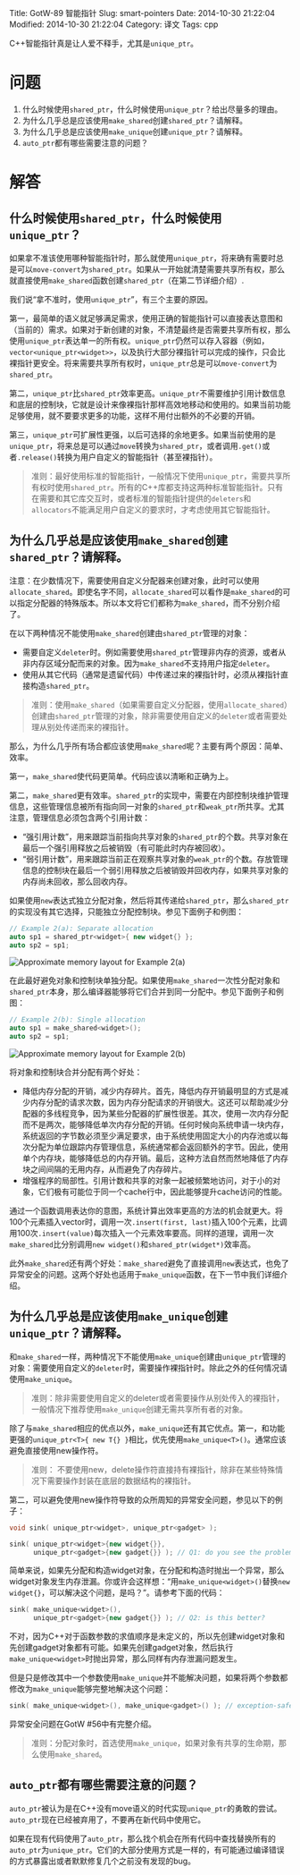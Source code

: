 Title: GotW-89 智能指针
Slug: smart-pointers
Date: 2014-10-30 21:22:04
Modified: 2014-10-30 21:22:04
Category: 译文
Tags: cpp

C++智能指针真是让人爱不释手，尤其是`unique_ptr`。

# 问题

1. 什么时候使用`shared_ptr`，什么时候使用`unique_ptr`？给出尽量多的理由。
2. 为什么几乎总是应该使用`make_shared`创建`shared_ptr`？请解释。
3. 为什么几乎总是应该使用`make_unique`创建`unique_ptr`？请解释。
4. `auto_ptr`都有哪些需要注意的问题？

# 解答
## 什么时候使用`shared_ptr`，什么时候使用`unique_ptr`？

如果拿不准该使用哪种智能指针时，那么就使用`unique_ptr`，将来确有需要时总是可以`move-convert`为`shared_ptr`。如果从一开始就清楚需要共享所有权，那么就直接使用`make_shared`函数创建`shared_ptr`（在第二节详细介绍）.

我们说“拿不准时，使用`unique_ptr`”，有三个主要的原因。

第一，最简单的语义就足够满足需求，使用正确的智能指针可以直接表达意图和（当前的）需求。如果对于新创建的对象，不清楚最终是否需要共享所有权，那么使用`unique_ptr`表达单一的所有权。`unique_ptr`仍然可以存入容器（例如，`vector<unique_ptr<widget>>`，以及执行大部分裸指针可以完成的操作，只会比裸指针更安全。将来需要共享所有权时，`unique_ptr`总是可以`move-convert`为`shared_ptr`。

第二，`unique_ptr`比`shared_ptr`效率更高。`unique_ptr`不需要维护引用计数信息和底层的控制块，它就是设计来像裸指针那样高效地移动和使用的。如果当前功能足够使用，就不要要求更多的功能，这样不用付出额外的不必要的开销。

第三，`unique_ptr`可扩展性更强，以后可选择的余地更多。如果当前使用的是`unique_ptr`，将来总是可以通过`move`转换为`shared_ptr`，或者调用`.get()`或者`.release()`转换为用户自定义的智能指针（甚至裸指针）。

> 准则：最好使用标准的智能指针，一般情况下使用`unique_ptr`，需要共享所有权时使用`shared_ptr`。所有的C++库都支持这两种标准智能指针。只有在需要和其它库交互时，或者标准的智能指针提供的`deleters`和`allocators`不能满足用户自定义的要求时，才考虑使用其它智能指针。

## 为什么几乎总是应该使用`make_shared`创建`shared_ptr`？请解释。

注意：在少数情况下，需要使用自定义分配器来创建对象，此时可以使用`allocate_shared`。即使名字不同，`allocate_shared`可以看作是`make_shared`的可以指定分配器的特殊版本。所以本文将它们都称为`make_shared`，而不分别介绍了。

在以下两种情况不能使用`make_shared`创建由`shared_ptr`管理的对象：

* 需要自定义`deleter`时。例如需要使用`shared_ptr`管理非内存的资源，或者从非内存区域分配而来的对象。因为`make_shared`不支持用户指定`deleter`。
* 使用从其它代码（通常是遗留代码）中传递过来的裸指针时，必须从裸指针直接构造`shared_ptr`。

> 准则：使用`make_shared`（如果需要自定义分配器，使用`allocate_shared`）创建由`shared_ptr`管理的对象，除非需要使用自定义的`deleter`或者需要处理从别处传递而来的裸指针。

那么，为什么几乎所有场合都应该使用`make_shared`呢？主要有两个原因：简单、效率。

第一，`make_shared`使代码更简单。代码应该以清晰和正确为上。

第二，`make_shared`更有效率。`shared_ptr`的实现中，需要在内部控制块维护管理信息，这些管理信息被所有指向同一对象的`shared_ptr`和`weak_ptr`所共享。尤其注意，管理信息必须包含两个引用计数：

* “强引用计数”，用来跟踪当前指向共享对象的`shared_ptr`的个数。共享对象在最后一个强引用释放之后被销毁（有可能此时内存被回收）。
* “弱引用计数”，用来跟踪当前正在观察共享对象的`weak_ptr`的个数。存放管理信息的控制块在最后一个弱引用释放之后被销毁并回收内存，如果共享对象的内存尚未回收，那么回收内存。

如果使用`new`表达式独立分配对象，然后将其传递给`shared_ptr`，那么`shared_ptr`的实现没有其它选择，只能独立分配控制块。参见下面例子和例图：

``` C++
// Example 2(a): Separate allocation
auto sp1 = shared_ptr<widget>{ new widget{} };
auto sp2 = sp1;
```
![Approximate memory layout for Example 2(a)]({filename}/images/)

在此最好避免对象和控制块单独分配。如果使用`make_shared`一次性分配对象和`shared_ptr`本身，那么编译器能够将它们合并到同一分配中。参见下面例子和例图：

``` C++
// Example 2(b): Single allocation
auto sp1 = make_shared<widget>();
auto sp2 = sp1;
```
![Approximate memory layout for Example 2(b)]({filename}/images/)

将对象和控制块合并分配有两个好处：

* 降低内存分配的开销，减少内存碎片。首先，降低内存开销最明显的方式是减少内存分配的请求次数，因为内存分配请求的开销很大。这还可以帮助减少分配器的多线程竞争，因为某些分配器的扩展性很差。其次，使用一次内存分配而不是两次，能够降低单次内存分配的开销。任何时候向系统申请一块内存，系统返回的字节数必须至少满足要求，由于系统使用固定大小的内存池或以每次分配为单位跟踪内存管理信息，系统通常都会返回额外的字节。因此，使用单个内存块，能够降低总的内存开销。最后，这种方法自然而然地降低了内存块之间间隔的无用内存，从而避免了内存碎片。
* 增强程序的局部性。引用计数和共享的对象一起被频繁地访问，对于小的对象，它们极有可能位于同一个cache行中，因此能够提升cache访问的性能。

通过一个函数调用表达你的意图，系统计算出效率更高的方法的机会就更大。将100个元素插入vector时，调用一次`.insert(first, last)`插入100个元素，比调用100次`.insert(value)`每次插入一个元素效率要高。同样的道理，调用一次`make_shared`比分别调用`new widget()`和`shared_ptr(widget*)`效率高。

此外`make_shared`还有两个好处：`make_shared`避免了直接调用`new`表达式，也免了异常安全的问题。这两个好处也适用于`make_unique`函数，在下一节中我们详细介绍。

## 为什么几乎总是应该使用`make_unique`创建`unique_ptr`？请解释。

和`make_shared`一样，两种情况下不能使用`make_unique`创建由`unique_ptr`管理的对象：需要使用自定义的`deleter`时，需要操作裸指针时。除此之外的任何情况请使用`make_unique`。

> 准则：除非需要使用自定义的deleter或者需要操作从别处传入的裸指针，一般情况下推荐使用`make_unique`创建无需共享所有者的对象。

除了与`make_shared`相应的优点以外，`make_unique`还有其它优点。第一，和功能更强的`unique_ptr<T>{ new T{} }`相比，优先使用`make_unique<T>()`。通常应该避免直接使用new操作符。

> 准则： 不要使用new，delete操作符直接持有裸指针，除非在某些特殊情况下需要操作封装在底层的数据结构的裸指针。

第二，可以避免使用new操作符导致的众所周知的异常安全问题，参见以下的例子：

``` C++
void sink( unique_ptr<widget>, unique_ptr<gadget> );

sink( unique_ptr<widget>{new widget{}},
      unique_ptr<gadget>{new gadget{}} ); // Q1: do you see the problem?
```

简单来说，如果先分配和构造widget对象，在分配和构造时抛出一个异常，那么widget对象发生内存泄漏。你或许会这样想：“用`make_unique<widget>()`替换`new widget{}`，可以解决这个问题，是吗？”。请参考下面的代码：

``` C++
sink( make_unique<widget>(),
      unique_ptr<gadget>{new gadget{}} ); // Q2: is this better?
```

不对，因为C++对于函数参数的求值顺序是未定义的，所以先创建widget对象和先创建gadget对象都有可能。如果先创建gadget对象，然后执行`make_unique<widget>`时抛出异常，那么同样有内存泄漏问题发生。

但是只是修改其中一个参数使用`make_unique`并不能解决问题，如果将两个参数都修改为`make_unique`能够完整地解决这个问题：

``` C++
sink( make_unique<widget>(), make_unique<gadget>() ); // exception-safe
```

异常安全问题在GotW #56中有完整介绍。

> 准则：分配对象时，首选使用`make_unique`，如果对象有共享的生命期，那么使用`make_shared`。

## `auto_ptr`都有哪些需要注意的问题？

`auto_ptr`被认为是在C++没有move语义的时代实现`unique_ptr`的勇敢的尝试。`auto_ptr`现在已经被弃用了，不要再在新代码中使用它。

如果在现有代码使用了`auto_ptr`，那么找个机会在所有代码中查找替换所有的`auto_ptr`为`unique_ptr`。它们的大部分使用方式是一样的，有可能通过编译错误的方式暴露出或者默默修复几个之前没有发现的bug。
